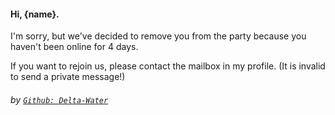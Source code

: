 #### Hi, {name}.

I'm sorry, but we've decided to remove you from the party because you haven't been online for 4 days.

If you want to rejoin us, please contact the mailbox in my profile. (It is invalid to send a private message!)

###### by [`Github: Delta-Water`](https://github.com/Delta-Water/Habitica-Party/)